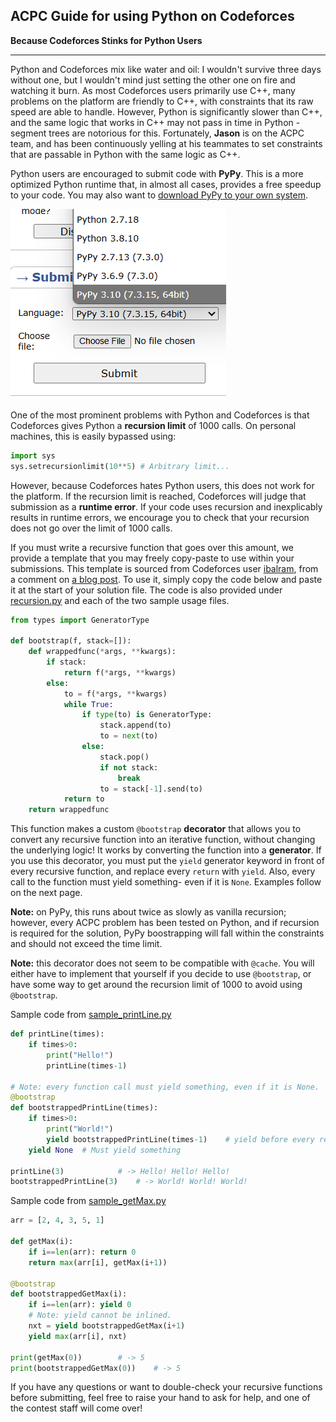 ## ACPC Guide for using Python on Codeforces

**Because Codeforces Stinks for Python Users**

---

Python and Codeforces mix like water and oil: I wouldn't survive three days without one, but I wouldn't mind just setting the other one on fire and watching it burn. As most Codeforces users primarily use C++, many problems on the platform are friendly to C++, with constraints that its raw speed are able to handle. However, Python is significantly slower than C++, and the same logic that works in C++ may not pass in time in Python - segment trees are notorious for this. Fortunately, **Jason** is on the ACPC team, and has been continuously yelling at his teammates to set constraints that are passable in Python with the same logic as C++.

Python users are encouraged to submit code with **PyPy**. This is a more optimized Python runtime that, in almost all cases, provides a free speedup to your code. You may also want to [download PyPy to your own system](https://pypy.org/download.html).

![alt text](image.png)

One of the most prominent problems with Python and Codeforces is that Codeforces gives Python a **recursion limit** of $1000$ calls. On personal machines, this is easily bypassed using:
```py
import sys
sys.setrecursionlimit(10**5) # Arbitrary limit...
```

However, because Codeforces hates Python users, this does not work for the platform. If the recursion limit is reached, Codeforces will judge that submission as a **runtime error**. If your code uses recursion and inexplicably results in runtime errors, we encourage you to check that your recursion does not go over the limit of $1000$ calls.

If you must write a recursive function that goes over this amount, we provide a template that you may freely copy-paste to use within your submissions. This template is sourced from Codeforces user [ibalram](https://codeforces.com/profile/ibalram), from a comment on [a blog post](https://codeforces.com/blog/entry/80158). To use it, simply copy the code below and paste it at the start of your solution file. The code is also provided under [recursion.py](https://github.com/JasonFeng365/ACPC-CodeforcesPythonGuide/blob/main/recursion.py) and each of the two sample usage files.

```py
from types import GeneratorType

def bootstrap(f, stack=[]):
	def wrappedfunc(*args, **kwargs):
		if stack:
			return f(*args, **kwargs)
		else:
			to = f(*args, **kwargs)
			while True:
				if type(to) is GeneratorType:
					stack.append(to)
					to = next(to)
				else:
					stack.pop()
					if not stack:
						break
					to = stack[-1].send(to)
			return to
	return wrappedfunc
```

This function makes a custom `@bootstrap` **decorator** that allows you to convert any recursive function into an iterative function, without changing the underlying logic! It works by converting the function into a **generator**. If you use this decorator, you must put the `yield` generator keyword in front of every recursive function, and replace every `return` with `yield`. Also, every call to the function must yield something- even if it is `None`. Examples follow on the next page.

**Note:** on PyPy, this runs about twice as slowly as vanilla recursion; however, every ACPC problem has been tested on Python, and if recursion is required for the solution, PyPy boostrapping will fall within the constraints and should not exceed the time limit.

**Note:** this decorator does not seem to be compatible with `@cache`. You will either have to implement that yourself if you decide to use `@bootstrap`, or have some way to get around the recursion limit of $1000$ to avoid using `@bootstrap`.

Sample code from [sample_printLine.py](https://github.com/JasonFeng365/ACPC-CodeforcesPythonGuide/blob/main/sample_printLine.py)
```py
def printLine(times):
	if times>0:
		print("Hello!")
		printLine(times-1)

# Note: every function call must yield something, even if it is None.
@bootstrap
def bootstrappedPrintLine(times):
	if times>0:
		print("World!")
		yield bootstrappedPrintLine(times-1)	# yield before every recursive call
	yield None	# Must yield something

printLine(3)			# -> Hello! Hello! Hello!
bootstrappedPrintLine(3)	# -> World! World! World!
```

Sample code from [sample_getMax.py](https://github.com/JasonFeng365/ACPC-CodeforcesPythonGuide/blob/main/sample_getMax.py)
```py
arr = [2, 4, 3, 5, 1]

def getMax(i):
	if i==len(arr): return 0
	return max(arr[i], getMax(i+1))

@bootstrap
def bootstrappedGetMax(i):
	if i==len(arr): yield 0
	# Note: yield cannot be inlined.
	nxt = yield bootstrappedGetMax(i+1)
	yield max(arr[i], nxt)

print(getMax(0))		# -> 5
print(bootstrappedGetMax(0))	# -> 5
```

If you have any questions or want to double-check your recursive functions before submitting, feel free to raise your hand to ask for help, and one of the contest staff will come over!